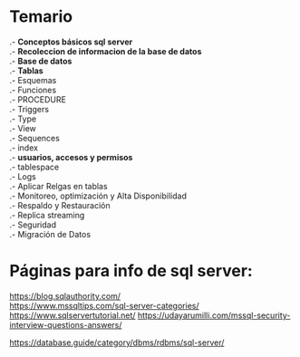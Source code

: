 # Temario

.- **Conceptos básicos sql server**<br>
.- **Recoleccion de informacion de la base de datos** <br>
.- **Base de datos**<br>
.- **Tablas**<br>
.- Esquemas<br>
.- Funciones <br>
.- PROCEDURE <br>
.- Triggers <br>
.- Type <br>
.- View <br>
.- Sequences <br>
.- index <br>
.- **usuarios, accesos y  permisos** <br>
.- tablespace<br>
.- Logs<br>
.- Aplicar Relgas en tablas <br>
.- Monitoreo, optimización y Alta Disponibilidad <br>
.- Respaldo y Restauración <br>
.- Replica streaming <br>
.- Seguridad<br>
.- Migración de Datos


# Páginas para info de sql server:
https://blog.sqlauthority.com/ <br>
https://www.mssqltips.com/sql-server-categories/ <br>
https://www.sqlservertutorial.net/
https://udayarumilli.com/mssql-security-interview-questions-answers/

https://database.guide/category/dbms/rdbms/sql-server/
